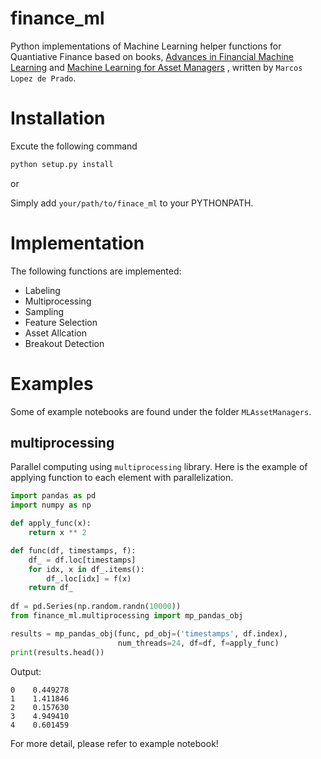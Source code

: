 # finance_ml
Python implementations of Machine Learning helper functions for Quantiative Finance based on books,
[Advances in Financial Machine Learning](https://www.amazon.co.jp/Advances-Financial-Machine-Learning-English-ebook/dp/B079KLDW21) and [Machine Learning for Asset Managers](https://www.amazon.com/Machine-Learning-Managers-Elements-Quantitative/dp/1108792898) , written by `Marcos Lopez de Prado`. 

# Installation
Excute the following command
```python
python setup.py install
```

or

Simply add `your/path/to/finace_ml` to your PYTHONPATH.

# Implementation
The following functions are implemented:
* Labeling
* Multiprocessing
* Sampling
* Feature Selection
* Asset Allcation
* Breakout Detection

# Examples
Some of example notebooks are found under the folder `MLAssetManagers`.

## multiprocessing
Parallel computing using `multiprocessing` library.
Here is the example of applying function to each element with parallelization.
```python
import pandas as pd
import numpy as np

def apply_func(x):
    return x ** 2

def func(df, timestamps, f):
    df_ = df.loc[timestamps]
    for idx, x in df_.items():
        df_.loc[idx] = f(x)
    return df_
    
df = pd.Series(np.random.randn(10000))
from finance_ml.multiprocessing import mp_pandas_obj

results = mp_pandas_obj(func, pd_obj=('timestamps', df.index),
                        num_threads=24, df=df, f=apply_func)
print(results.head())
```
Output:
```
0    0.449278
1    1.411846
2    0.157630
3    4.949410
4    0.601459
```

For more detail, please refer to example notebook!
